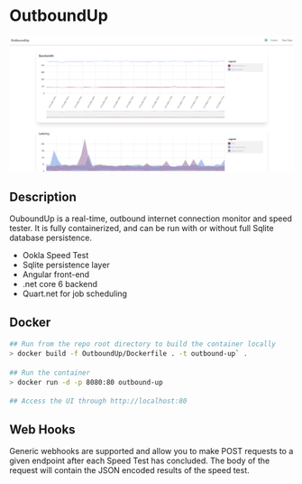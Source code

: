 # OutboundUp

![Screenshot](outboundup-screenshot.png)

## Description

OuboundUp is a real-time, outbound internet connection monitor and speed tester. It is fully containerized, and can be run with or without full Sqlite database persistence.

- Ookla Speed Test
- Sqlite persistence layer
- Angular front-end
- .net core 6 backend
- Quart.net for job scheduling

## Docker

```sh
## Run from the repo root directory to build the container locally
> docker build -f OutboundUp/Dockerfile . -t outbound-up` .

## Run the container
> docker run -d -p 8080:80 outbound-up

## Access the UI through http://localhost:80
```

## Web Hooks

Generic webhooks are supported and allow you to make POST requests to a given endpoint after each Speed Test has concluded. The body of the request will contain the JSON encoded results of the speed test.
